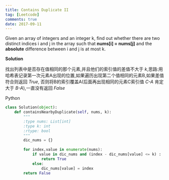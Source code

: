 ```yaml
---
title: Contains Duplicate II
tag: [Leetcode]
comments: true
date: 2017-09-11
---
```






Given an array of integers and an integer k, find out whether there are two distinct indices i and j in the array such that **nums[i] = nums[j]** and the **absolute** difference between i and j is at most k.

**Solution**

找出列表中是否存在值相同的那个元素,并且他们的索引值的差值不大于 *k*,思路:用哈希表记录第一次元素A出现的位置,如果遍历出现第二个值相同的元素B,如果差值符合则返回 *True*, 否则将B的索引覆盖A(后面再出现相同的元素C索引值 *C-A* 肯定大于 *B-A*),一直没有返回 *False*

Python

```python
class Solution(object):
    def containsNearbyDuplicate(self, nums, k):
        """
        :type nums: List[int]
        :type k: int
        :rtype: bool
        """
        dic_nums = {}
        
        for index,value in enumerate(nums):
            if value in dic_nums and (index - dic_nums[value] <= k) :
                return True
            else:
                dic_nums[value] = index
        return False 
```
